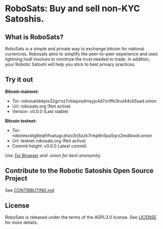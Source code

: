 # RoboSats: Buy and sell non-KYC Satoshis.
## What is RoboSats?

RoboSats is a simple and private way to exchange bitcoin for national currencies. Robosats aims to simplify the peer-to-peer experience and uses lightning hodl invoices to minimize the trust needed to trade. In addition, your Robotic Satoshi will help you stick to best privacy practices. 

## Try it out

**Bitcoin mainnet:**
- Tor: robosatsbkpis32grrxz7vliwjuivdmsyjx4d7zrlffo3nul44ck5sad.onion
- Url: robosats.org (Not active)
- Version: v0.0.0 (Last stable)

**Bitcoin testnet:**
- Tor: robotescktg6eqthfvatugczhzo3rj5zzk7rrkp6n5pa5qrz2mdikwid.onion
- Url: testnet.robosats.org (Not active)
- Commit height: v0.0.0 Latest commit.

*Use [Tor Browser](https://www.torproject.org/download/) and .onion for best anonymity.*

## Contribute to the Robotic Satoshis Open Source Project
See [CONTRIBUTING.md](CONTRIBUTING.md)

## License

RoboSats is released under the terms of the AGPL3.0 license. See [LICENSE](LICENSE) for more details.
